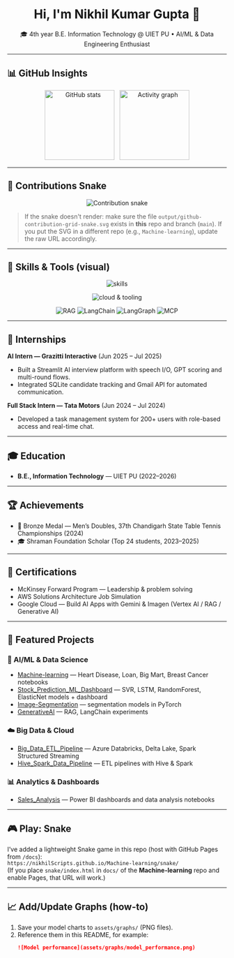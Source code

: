 <h1 align="center">Hi, I'm Nikhil Kumar Gupta 👋</h1>
<p align="center">
🎓 4th year B.E. Information Technology @ UIET PU • AI/ML & Data Engineering Enthusiast  
</p>

---

## 📊 GitHub Insights
<p align="center">
  <!-- stable stats & activity graph -->
  <img src="https://github-readme-stats.vercel.app/api?username=nikhilScripts&show_icons=true&theme=radical" height="160" alt="GitHub stats"/>
  &nbsp;
  <img src="https://github-readme-activity-graph.vercel.app/graph?username=nikhilScripts&theme=react-dark&hide_border=true" height="160" alt="Activity graph"/>
</p>

---

## 🐍 Contributions Snake
<p align="center">
  <!-- raw URL to the generated SVG (adjust repo/branch if needed) -->
  <img src="https://raw.githubusercontent.com/nikhilScripts/nikhilScripts/main/output/github-contribution-grid-snake.svg" alt="Contribution snake" />
</p>

> If the snake doesn't render: make sure the file `output/github-contribution-grid-snake.svg` exists in **this** repo and branch (`main`). If you put the SVG in a different repo (e.g., `Machine-learning`), update the raw URL accordingly.

---

## 🚀 Skills & Tools (visual)
<p align="center">
<!-- primary icons (skillicons.dev) -->
<img src="https://skillicons.dev/icons?i=python,cpp,sql,pytorch,tensorflow,sklearn,pandas,numpy,flask,react,nodejs,mongodb,git,docker" alt="skills" />
</p>

<p align="center">
<!-- cloud & tooling -->
<img src="https://skillicons.dev/icons?i=azure,gcp,aws,databricks,linux,jupyter,postman,vscode" alt="cloud & tooling" />
</p>

<p align="center">
<!-- custom badges for special techs -->
<img src="https://img.shields.io/badge/RAG-Retrieval%20Augmented%20Generation-00AEEF?style=for-the-badge&logo=apacheairflow" alt="RAG"/>
<img src="https://img.shields.io/badge/LangChain-Large%20Language%20Chain-0F172A?style=for-the-badge&logo=ghost" alt="LangChain"/>
<img src="https://img.shields.io/badge/LangGraph-Knowledge%20Graphs-00C4CC?style=for-the-badge&logo=neo4j" alt="LangGraph"/>
<img src="https://img.shields.io/badge/MCP-Model%20&%20Concept%20Pipelines-7C3AED?style=for-the-badge" alt="MCP"/>
</p>

---

## 💼 Internships
**AI Intern — Grazitti Interactive** (Jun 2025 – Jul 2025)  
- Built a Streamlit AI interview platform with speech I/O, GPT scoring and multi-round flows.  
- Integrated SQLite candidate tracking and Gmail API for automated communication.

**Full Stack Intern — Tata Motors** (Jun 2024 – Jul 2024)  
- Developed a task management system for 200+ users with role-based access and real-time chat.

---

## 🎓 Education
- **B.E., Information Technology** — UIET PU (2022–2026)

---

## 🏆 Achievements
- 🥉 Bronze Medal — Men’s Doubles, 37th Chandigarh State Table Tennis Championships (2024)  
- 🎓 Shraman Foundation Scholar (Top 24 students, 2023–2025)

---

## 📜 Certifications
- McKinsey Forward Program — Leadership & problem solving  
- AWS Solutions Architecture Job Simulation  
- Google Cloud — Build AI Apps with Gemini & Imagen (Vertex AI / RAG / Generative AI)

---

## 📂 Featured Projects

### 🧠 AI/ML & Data Science
- [Machine-learning](https://github.com/nikhilScripts/Machine-learning) — Heart Disease, Loan, Big Mart, Breast Cancer notebooks  
- [Stock_Prediction_ML_Dashboard](https://github.com/nikhilScripts/Stock_Prediction_ML_Dashboard) — SVR, LSTM, RandomForest, ElasticNet models + dashboard  
- [Image-Segmentation](https://github.com/nikhilScripts/Image-Segmentation) — segmentation models in PyTorch  
- [GenerativeAI](https://github.com/nikhilScripts/GenerativeAI) — RAG, LangChain experiments

### ☁️ Big Data & Cloud
- [Big_Data_ETL_Pipeline](https://github.com/nikhilScripts/Big_Data_ETL_Pipeline) — Azure Databricks, Delta Lake, Spark Structured Streaming  
- [Hive_Spark_Data_Pipeline](https://github.com/nikhilScripts/Hive_Spark_Data_Pipeline) — ETL pipelines with Hive & Spark

### 📊 Analytics & Dashboards
- [Sales_Analysis](https://github.com/nikhilScripts/Sales_Analysis) — Power BI dashboards and data analysis notebooks

---

## 🎮 Play: Snake
I’ve added a lightweight Snake game in this repo (host with GitHub Pages from `/docs`):  
`https://nikhilScripts.github.io/Machine-learning/snake/`  
(If you place `snake/index.html` in `docs/` of the **Machine-learning** repo and enable Pages, that URL will work.)

---

## 📈 Add/Update Graphs (how-to)
1. Save your model charts to `assets/graphs/` (PNG files).  
2. Reference them in this README, for example:
   ```markdown
   ![Model performance](assets/graphs/model_performance.png)
